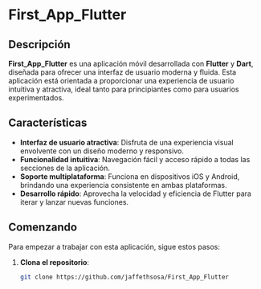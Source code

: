# First_App_Flutter

## Descripción

**First_App_Flutter** es una aplicación móvil desarrollada con **Flutter** y **Dart**, diseñada para ofrecer una interfaz de usuario moderna y fluida. Esta aplicación está orientada a proporcionar una experiencia de usuario intuitiva y atractiva, ideal tanto para principiantes como para usuarios experimentados.

## Características

- **Interfaz de usuario atractiva**: Disfruta de una experiencia visual envolvente con un diseño moderno y responsivo.
- **Funcionalidad intuitiva**: Navegación fácil y acceso rápido a todas las secciones de la aplicación.
- **Soporte multiplataforma**: Funciona en dispositivos iOS y Android, brindando una experiencia consistente en ambas plataformas.
- **Desarrollo rápido**: Aprovecha la velocidad y eficiencia de Flutter para iterar y lanzar nuevas funciones.

## Comenzando

Para empezar a trabajar con esta aplicación, sigue estos pasos:

1. **Clona el repositorio**:
   ```bash
   git clone https://github.com/jaffethsosa/First_App_Flutter

